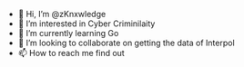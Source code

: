 - 👋 Hi, I’m @zKnxwledge
- 👀 I’m interested in Cyber Criminilaity
- 🌱 I’m currently learning Go
- 💞️ I’m looking to collaborate on getting the data of Interpol
- 📫 How to reach me find out

<!---
zKnxwledge/zKnxwledge is a ✨ special ✨ repository because its `README.md` (this file) appears on your GitHub profile.
You can click the Preview link to take a look at your changes.
--->
